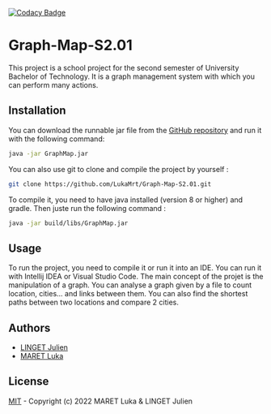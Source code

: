 [![Codacy Badge](https://app.codacy.com/project/badge/Grade/d5173d119b6e42b3ae72d3968c83278e)](https://www.codacy.com/gh/LukaMrt/Graph-Map-S2.01/dashboard?utm_source=github.com&amp;utm_medium=referral&amp;utm_content=LukaMrt/Graph-Map-S2.01&amp;utm_campaign=Badge_Grade)

# Graph-Map-S2.01

This project is a school project for the second semester of University Bachelor of Technology. It is a graph
management system with which you can perform many actions.

## Installation

You can download the runnable jar file from the [GitHub repository](https://github.com/LukaMrt/Graph-Map-S2.01/releases)
and run it with the following command:

```bash
java -jar GraphMap.jar
```

You can also use git to clone and compile the project by yourself :

```bash
git clone https://github.com/LukaMrt/Graph-Map-S2.01.git
```

To compile it, you need to have java installed (version 8 or higher) and gradle. Then juste run the following command :

```bash
java -jar build/libs/GraphMap.jar
```

## Usage

To run the project, you need to compile it or run it into an IDE. You can run it with Intellij IDEA or Visual Studio
Code. The main concept of the projet is the manipulation of a graph. You can analyse a graph given by a file to count
location, cities... and links between them. You can also find the shortest paths between two locations and compare 2
cities.

## Authors

- [LINGET Julien](https://github.com/KuLain)
- [MARET Luka](https://github.com/LukaMrt)

## License

[MIT](https://choosealicense.com/licenses/mit/) - Copyright (c) 2022 MARET Luka & LINGET Julien

